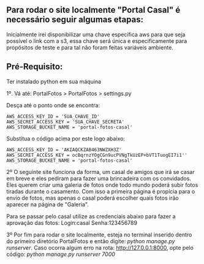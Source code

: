 ## Para rodar o site localmente "Portal Casal" é necessário seguir algumas etapas:

Inicialmente irei disponibilizar uma chave específica aws para que seja possível o link com a s3, essa chave será única e especificamente para propósitos de teste e para tal não foram feitas variáveis ambiente.

## Pré-Requisito:
   Ter instalado python em sua máquina

1º. Vá até:
  PortalFotos > PortalFotos > settings.py 
  
  Desça até o ponto onde se encontra:
  
    AWS_ACCESS_KEY_ID = 'SUA_CHAVE_ID'
    AWS_SECRET_ACCESS_KEY = 'SUA_CHAVE_SECRETA'
    AWS_STORAGE_BUCKET_NAME = 'portal-fotos-casal'  
    
  Substitua o código acima por este logo abaixo:
  
    AWS_ACCESS_KEY_ID = 'AKIAQCKZAB463NWZXH3Z'
    AWS_SECRET_ACCESS_KEY = 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''
    AWS_STORAGE_BUCKET_NAME = 'portal-fotos-casal' 

2º O seguinte site funciona da forma, um casal de amigos que irá se casar em breve e eles pediram para fazer uma brincadeira com os convidados. Eles querem criar uma galeria de fotos onde todo mundo poderá subir fotos tiradas durante o casamento. Com isso a primeira página é propícia para o envio de fotos, mas apenas o casal poderá escolher quais fotos irão aparecer na página de "Galeria".

Para se passar pelo casal utilize as credenciais abaixo para fazer a aprovação das fotos:
  Login:casal
  Senha:123456789
  
3º Por fim para rodar o site localmente, esteja no terminal inserido dentro do primeiro diretório PortalFotos e então digite: *python manage.py runserver*. Caso ocorra algum erro na rota: http://127.0.0.1:8000, opte pelo código: *python manage.py runserver 7000*
  
